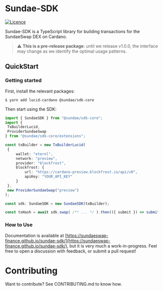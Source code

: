 # Sundae-SDK

[![Licence](https://img.shields.io/github/license/SundaeSwap-finance/sundae-sdk)](https://github.com/SundaeSwap-finance/sundae-sdk/blob/main/LICENSE)

Sundae-SDK is a TypeScript library for building transactions for the SundaeSwap DEX on Cardano.

> :warning: **This is a pre-release package**: until we release v1.0.0, the interface may change as we identify the optimal usage patterns.

## QuickStart

### Getting started

First, install the relevant packages:

```console
$ yarn add lucid-cardano @sundae/sdk-core
```
Then start using the SDK:
```typescript
import { SundaeSDK } from "@sundae/sdk-core";
import {
 TxBuilderLucid,
 ProviderSundaeSwap
} from "@sundae/sdk-core/extensions";

const txBuilder = new TxBuilderLucid(
 {
     wallet: "eternl",
     network: "preview",        
     provider: "blockfrost",
     blockfrost: {
         url: "https://cardano-preview.blockfrost.io/api/v0",
         apiKey: "YOUR_API_KEY"
     }
 },
 new ProviderSundaeSwap("preview")
);

const sdk: SundaeSDK = new SundaeSDK(txBuilder);

const txHash = await sdk.swap( /** ... */ ).then(({ submit }) => submit());
```

### How to Use

Documentation is available at [https://sundaeswap-finance.github.io/sundae-sdk/](https://sundaeswap-finance.github.io/sundae-sdk/), but it is very much a work-in-progress. Feel free to open a discussion with feedback, or submit a pull request!

# Contributing

Want to contribute? See CONTRIBUTING.md to know how.
